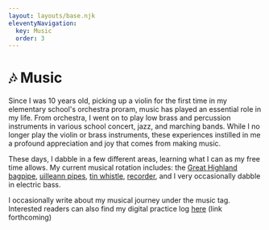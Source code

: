 ```yaml
---
layout: layouts/base.njk
eleventyNavigation:
  key: Music
  order: 3
---
```

# 🎶 Music

Since I was 10 years old, picking up a violin for the first time in my elementary school's orchestra proram, music has played an essential role in my life. From orchestra, I went on to play low brass and percussion instruments in various school concert, jazz, and marching bands. While I no longer play the violin or brass instruments, these experiences instilled in me a profound appreciation and joy that comes from making music. <br>

These days, I dabble in a few different areas, learning what I can as my free time allows. My current musical rotation includes: the [Great Highland bagpipe](https://en.wikipedia.org/wiki/Great_Highland_bagpipe), [uilleann pipes](https://en.wikipedia.org/wiki/Uilleann_pipes), [tin whistle](https://en.wikipedia.org/wiki/Tin_whistle), [recorder](https://en.wikipedia.org/wiki/Recorder_(musical_instrument)), and I very occasionally dabble in electric bass. 

I occasionally write about my musical journey under the music tag. Interested readers can also find my digital practice log [here](example.com) (link forthcoming)



